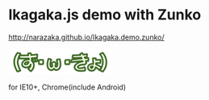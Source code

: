 Ikagaka.js demo with Zunko
======================

http://narazaka.github.io/Ikagaka.demo.zunko/

![東北ずん子利用ガイドライン準拠](zunkyo_s.png)

for IE10+, Chrome(include Android)
